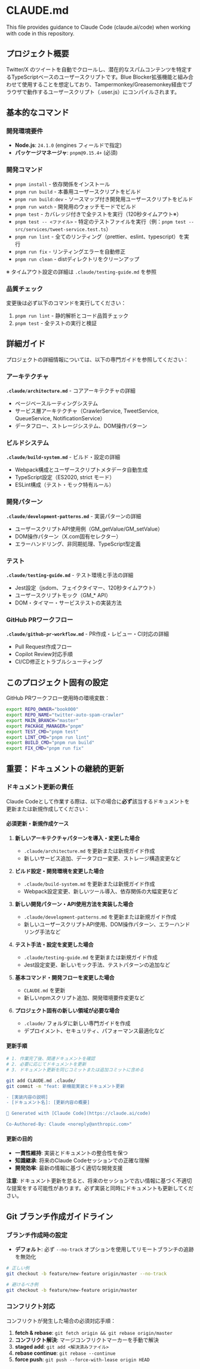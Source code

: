 # CLAUDE.md

This file provides guidance to Claude Code (claude.ai/code) when working with code in this repository.

## プロジェクト概要

Twitter/X のツイートを自動でクロールし、潜在的なスパムコンテンツを特定するTypeScriptベースのユーザースクリプトです。Blue Blocker拡張機能と組み合わせて使用することを想定しており、Tampermonkey/Greasemonkey経由でブラウザで動作するユーザースクリプト（.user.js）にコンパイルされます。

## 基本的なコマンド

### 開発環境要件

- **Node.js**: `24.1.0` (engines フィールドで指定)
- **パッケージマネージャ**: `pnpm@9.15.4+` (必須)

### 開発コマンド

- `pnpm install` - 依存関係をインストール
- `pnpm run build` - 本番用ユーザースクリプトをビルド
- `pnpm run build:dev` - ソースマップ付き開発用ユーザースクリプトをビルド
- `pnpm run watch` - 開発用のウォッチモードでビルド
- `pnpm test` - カバレッジ付きで全テストを実行（120秒タイムアウト※）
- `pnpm test -- <ファイル>` - 特定のテストファイルを実行（例：`pnpm test -- src/services/tweet-service.test.ts`）
- `pnpm run lint` - 全てのリンティング（prettier、eslint、typescript）を実行
- `pnpm run fix` - リンティングエラーを自動修正
- `pnpm run clean` - distディレクトリをクリーンアップ

※ タイムアウト設定の詳細は `.claude/testing-guide.md` を参照

### 品質チェック

変更後は必ず以下のコマンドを実行してください：

1. `pnpm run lint` - 静的解析とコード品質チェック
2. `pnpm test` - 全テストの実行と検証

## 詳細ガイド

プロジェクトの詳細情報については、以下の専門ガイドを参照してください：

### アーキテクチャ

**`.claude/architecture.md`** - コアアーキテクチャの詳細

- ページベースルーティングシステム
- サービス層アーキテクチャ（CrawlerService, TweetService, QueueService, NotificationService）
- データフロー、ストレージシステム、DOM操作パターン

### ビルドシステム

**`.claude/build-system.md`** - ビルド・設定の詳細  

- Webpack構成とユーザースクリプトメタデータ自動生成
- TypeScript設定（ES2020, strict モード）
- ESLint構成（テスト・モック特有ルール）

### 開発パターン

**`.claude/development-patterns.md`** - 実装パターンの詳細

- ユーザースクリプトAPI使用例（GM_getValue/GM_setValue）
- DOM操作パターン（X.com固有セレクター）
- エラーハンドリング、非同期処理、TypeScript型定義

### テスト

**`.claude/testing-guide.md`** - テスト環境と手法の詳細

- Jest設定（jsdom、フェイクタイマー、120秒タイムアウト）
- ユーザースクリプトモック（GM_* API）
- DOM・タイマー・サービステストの実装方法

### GitHub PRワークフロー  

**`.claude/github-pr-workflow.md`** - PR作成・レビュー・CI対応の詳細

- Pull Request作成フロー
- Copilot Review対応手順
- CI/CD修正とトラブルシューティング

## このプロジェクト固有の設定

GitHub PRワークフロー使用時の環境変数：

```bash
export REPO_OWNER="book000"
export REPO_NAME="twitter-auto-spam-crawler"
export MAIN_BRANCH="master"
export PACKAGE_MANAGER="pnpm"
export TEST_CMD="pnpm test"
export LINT_CMD="pnpm run lint"
export BUILD_CMD="pnpm run build"
export FIX_CMD="pnpm run fix"
```

## 重要：ドキュメントの継続的更新

### ドキュメント更新の責任

Claude Codeとして作業する際は、以下の場合に**必ず**該当するドキュメントを更新または新規作成してください：

#### 必須更新・新規作成ケース

1. **新しいアーキテクチャパターンを導入・変更した場合**
   - `.claude/architecture.md` を更新または新規ガイド作成
   - 新しいサービス追加、データフロー変更、ストレージ構造変更など

2. **ビルド設定・開発環境を変更した場合**
   - `.claude/build-system.md` を更新または新規ガイド作成
   - Webpack設定変更、新しいツール導入、依存関係の大幅変更など

3. **新しい開発パターン・API使用方法を実装した場合**
   - `.claude/development-patterns.md` を更新または新規ガイド作成
   - 新しいユーザースクリプトAPI使用、DOM操作パターン、エラーハンドリング手法など

4. **テスト手法・設定を変更した場合**
   - `.claude/testing-guide.md` を更新または新規ガイド作成
   - Jest設定変更、新しいモック手法、テストパターンの追加など

5. **基本コマンド・開発フローを変更した場合**
   - `CLAUDE.md` を更新
   - 新しいnpmスクリプト追加、開発環境要件変更など

6. **プロジェクト固有の新しい領域が必要な場合**
   - `.claude/` フォルダに新しい専門ガイドを作成
   - デプロイメント、セキュリティ、パフォーマンス最適化など

#### 更新手順

```bash
# 1. 作業完了後、関連ドキュメントを確認
# 2. 必要に応じてドキュメントを更新
# 3. ドキュメント更新を同じコミットまたは追加コミットに含める

git add CLAUDE.md .claude/
git commit -m "feat: 新機能実装とドキュメント更新

- [実装内容の説明]
- [ドキュメント名]: [更新内容の概要]

🤖 Generated with [Claude Code](https://claude.ai/code)

Co-Authored-By: Claude <noreply@anthropic.com>"
```

#### 更新の目的

- **一貫性維持**: 実装とドキュメントの整合性を保つ
- **知識継承**: 将来のClaude Codeセッションでの正確な理解
- **開発効率**: 最新の情報に基づく適切な開発支援

**注意**: ドキュメント更新を怠ると、将来のセッションで古い情報に基づく不適切な提案をする可能性があります。必ず実装と同時にドキュメントも更新してください。

## Git ブランチ作成ガイドライン

### ブランチ作成時の設定

- **デフォルト**: 必ず `--no-track` オプションを使用してリモートブランチの追跡を無効化

```bash
# 正しい例
git checkout -b feature/new-feature origin/master --no-track

# 避けるべき例
git checkout -b feature/new-feature origin/master
```

### コンフリクト対応

コンフリクトが発生した場合の必須対応手順：

1. **fetch & rebase**: `git fetch origin && git rebase origin/master`
2. **コンフリクト解決**: マージコンフリクトマーカーを手動で解決
3. **staged add**: `git add <解決済みファイル>`
4. **rebase continue**: `git rebase --continue`
5. **force push**: `git push --force-with-lease origin HEAD`
